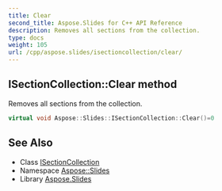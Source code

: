 ```yaml
---
title: Clear
second_title: Aspose.Slides for C++ API Reference
description: Removes all sections from the collection.
type: docs
weight: 105
url: /cpp/aspose.slides/isectioncollection/clear/
---
```

## ISectionCollection::Clear method


Removes all sections from the collection.

```cpp
virtual void Aspose::Slides::ISectionCollection::Clear()=0
```

## See Also

* Class [ISectionCollection](../)
* Namespace [Aspose::Slides](../../)
* Library [Aspose.Slides](../../../)
